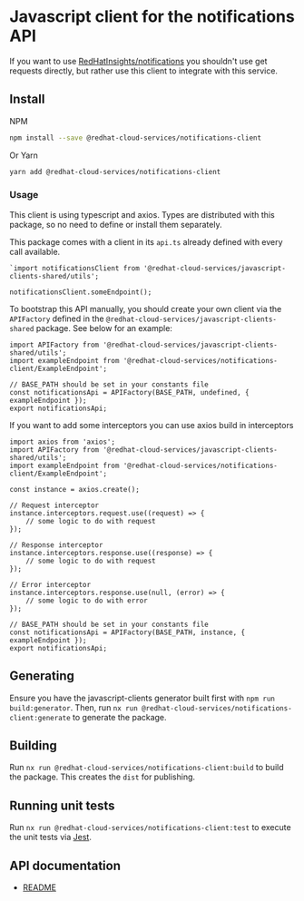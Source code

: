 # Javascript client for the notifications API
If you want to use [RedHatInsights/notifications](https://github.com/RedHatInsights/notifications) you shouldn't use get requests directly, but rather use this client to integrate with this service.

## Install
NPM
```bash
npm install --save @redhat-cloud-services/notifications-client
```

Or Yarn
```bash
yarn add @redhat-cloud-services/notifications-client
```

### Usage
This client is using typescript and axios. Types are distributed with this package, so no need to define or install them separately.

This package comes with a client in its `api.ts` already defined with every call available. 
```JS
`import notificationsClient from '@redhat-cloud-services/javascript-clients-shared/utils';

notificationsClient.someEndpoint();
```

To bootstrap this API manually, you should create your own client via the `APIFactory` defined in the `@redhat-cloud-services/javascript-clients-shared` package. See below for an example:
```JS
import APIFactory from '@redhat-cloud-services/javascript-clients-shared/utils'; 
import exampleEndpoint from '@redhat-cloud-services/notifications-client/ExampleEndpoint';

// BASE_PATH should be set in your constants file
const notificationsApi = APIFactory(BASE_PATH, undefined, { exampleEndpoint });
export notificationsApi;
```

If you want to add some interceptors you can use axios build in interceptors
```JS
import axios from 'axios';
import APIFactory from '@redhat-cloud-services/javascript-clients-shared/utils';
import exampleEndpoint from '@redhat-cloud-services/notifications-client/ExampleEndpoint';

const instance = axios.create();

// Request interceptor
instance.interceptors.request.use((request) => {
    // some logic to do with request
});

// Response interceptor
instance.interceptors.response.use((response) => {
    // some logic to do with request
});

// Error interceptor
instance.interceptors.response.use(null, (error) => {
    // some logic to do with error
});

// BASE_PATH should be set in your constants file
const notificationsApi = APIFactory(BASE_PATH, instance, { exampleEndpoint });
export notificationsApi;
```
## Generating

Ensure you have the javascript-clients generator built first with `npm run build:generator`. Then, run `nx run @redhat-cloud-services/notifications-client:generate` to generate the package.

## Building

Run `nx run @redhat-cloud-services/notifications-client:build` to build the package. This creates the `dist` for publishing.

## Running unit tests

Run `nx run @redhat-cloud-services/notifications-client:test` to execute the unit tests via [Jest](https://jestjs.io).

## API documentation

* [README](doc/README.md)

